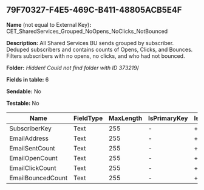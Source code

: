 ## 79F70327-F4E5-469C-B411-48805ACB5E4F

**Name** (not equal to External Key)**:** CET_SharedServices_Grouped_NoOpens_NoClicks_NotBounced

**Description:** All Shared Services BU sends grouped by subscriber.  Deduped subscribers and contains counts of Opens, Clicks, and Bounces.  Filters subscribers with no opens, no clicks, and who had not bounced.

**Folder:** _Hidden! Could not find folder with ID 373219_/

**Fields in table:** 6

**Sendable:** No

**Testable:** No

| Name | FieldType | MaxLength | IsPrimaryKey | IsNullable | DefaultValue |
| --- | --- | --- | --- | --- | --- |
| SubscriberKey | Text | 255 | - | + |  |
| EmailAddress | Text | 255 | - | + |  |
| EmailSentCount | Text | 255 | - | + |  |
| EmailOpenCount | Text | 255 | - | + |  |
| EmailClickCount | Text | 255 | - | + |  |
| EmailBouncedCount | Text | 255 | - | + |  |

